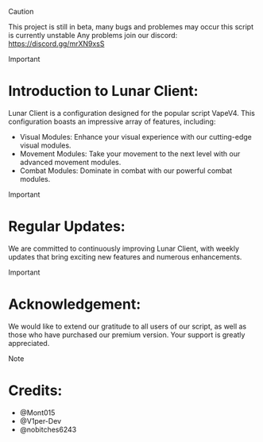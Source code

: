 > [!CAUTION]
> This project is still in beta, many bugs and problemes may occur this script is currently unstable
> Any problems join our discord: https://discord.gg/mrXN9xsS


> [!IMPORTANT]  
> # Introduction to Lunar Client:
>
> Lunar Client is a configuration designed for the popular script VapeV4. This configuration boasts an impressive array of features, including:

- Visual Modules: Enhance your visual experience with our cutting-edge visual modules.
- Movement Modules: Take your movement to the next level with our advanced movement modules.
- Combat Modules: Dominate in combat with our powerful combat modules.


> [!IMPORTANT]
> # Regular Updates:
>
> We are committed to continuously improving Lunar Client, with weekly updates that bring exciting new features and numerous enhancements.


> [!IMPORTANT] 
> # Acknowledgement:
>
>We would like to extend our gratitude to all users of our script, as well as those who have purchased our premium version. Your support is greatly appreciated.


> [!NOTE]
> # Credits:
>
> - @Mont015
> - @V1per-Dev
> - @nobitches6243



